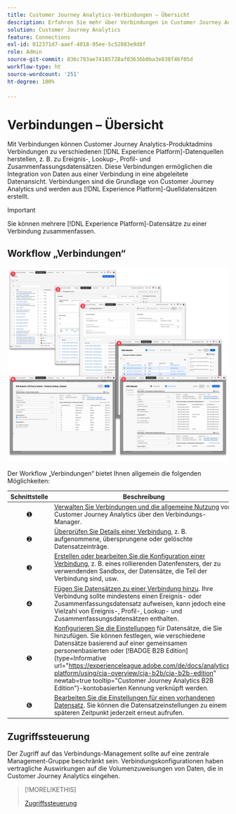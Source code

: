 ```yaml
---
title: Customer Journey Analytics-Verbindungen – Übersicht
description: Erfahren Sie mehr über Verbindungen in Customer Journey Analytics.
solution: Customer Journey Analytics
feature: Connections
exl-id: 012371d7-aaef-4018-95ee-5c52083e9d8f
role: Admin
source-git-commit: 836c793ae74185728af03636b0ba3e838f46f05d
workflow-type: ht
source-wordcount: '251'
ht-degree: 100%

---
```


# Verbindungen – Übersicht

Mit Verbindungen können Customer Journey Analytics-Produktadmins Verbindungen zu verschiedenen [!DNL  Experience Platform]-Datenquellen herstellen, z. B. zu Ereignis-, Lookup-, Profil- und Zusammenfassungsdatensätzen. Diese Verbindungen ermöglichen die Integration von Daten aus einer Verbindung in eine abgeleitete Datenansicht. Verbindungen sind die Grundlage von Customer Journey Analytics und werden aus [!DNL Experience Platform]-Quelldatensätzen erstellt. 

>[!IMPORTANT]
>
>Sie können mehrere [!DNL Experience Platform]-Datensätze zu einer Verbindung zusammenfassen.


## Workflow „Verbindungen“

![Workflow „Verbindungen“](assets/connection-workflow.png)

<!-- Outdated interface 

>[!BEGINSHADEBOX]

See ![VideoCheckedOut](/help/assets/icons/VideoCheckedOut.svg) [Configuring connections](https://video.tv.adobe.com/v/35111/?quality=12&learn=on){target="_blank"} for a demo video.

>[!ENDSHADEBOX]

-->

Der Workflow „Verbindungen“ bietet Ihnen allgemein die folgenden Möglichkeiten:

| Schnittstelle | Beschreibung |
|:---:|---|
| ➊ | [Verwalten Sie Verbindungen und die allgemeine Nutzung](manage-connections.md) von Customer Journey Analytics über den Verbindungs-Manager. |
| ➋ | [Überprüfen Sie Details einer Verbindung](manage-connections.md#connection-details), z. B. aufgenommene, übersprungene oder gelöschte Datensatzeinträge. |
| ➌ | [Erstellen oder bearbeiten Sie die Konfiguration einer Verbindung](create-connection.md#create-or-edit-a-connection), z. B. eines rollierenden Datenfensters, der zu verwendenden Sandbox, der Datensätze, die Teil der Verbindung sind, usw. |
| ➍ | [Fügen Sie Datensätzen zu einer Verbindung hinzu](create-connection.md#add-datasets). Ihre Verbindung sollte mindestens einen Ereignis- oder Zusammenfassungsdatensatz aufweisen, kann jedoch eine Vielzahl von Ereignis-, Profil-, Lookup- und Zusammenfassungsdatensätzen enthalten. |
| ➎ | [Konfigurieren Sie die Einstellungen](create-connection.md#dataset-settings) für Datensätze, die Sie hinzufügen. Sie können festlegen, wie verschiedene Datensätze basierend auf einer gemeinsamen personenbasierten oder [!BADGE B2B Edition]{type=Informative url="https://experienceleague.adobe.com/de/docs/analytics-platform/using/cja-overview/cja-b2b/cja-b2b-edition" newtab=true tooltip="Customer Journey Analytics B2B Edition"}-kontobasierten Kennung verknüpft werden. |
| ➏ | [Bearbeiten Sie die Einstellungen für einen vorhandenen Datensatz](create-connection.md#edit-a-dataset). Sie können die Datensatzeinstellungen zu einem späteren Zeitpunkt jederzeit erneut aufrufen. |



## Zugriffssteuerung

Der Zugriff auf das Verbindungs-Management sollte auf eine zentrale Management-Gruppe beschränkt sein. Verbindungskonfigurationen haben vertragliche Auswirkungen auf die Volumenzuweisungen von Daten, die in Customer Journey Analytics eingehen.

>[!MORELIKETHIS]
>
>[Zugriffssteuerung](/help/technotes/access-control.md)

